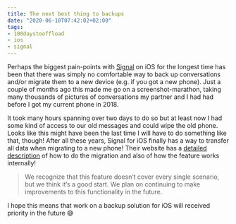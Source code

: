 ```yaml
---
title: The next best thing to backups
date: "2020-06-10T07:42:02+02:00"
tags:
- 100daystooffload
- ios
- signal
---
```


Perhaps the biggest pain-points with [Signal](https://signal.org) on iOS for the longest time has been that there was simply no comfortable way to back up conversations and/or migrate them to a new device (e.g. if you got a new phone). Just a couple of months ago this made me go on a screenshot-marathon, taking many thousands of pictures of conversations my partner and I had had before I got my current phone in 2018.

It took many hours spanning over two days to do so but at least now I had some kind of access to our old messages and could wipe the old phone. Looks like this might have been the last time I will have to do something like that, though! After all these years, Signal for iOS finally has a way to transfer all data when migrating to a new phone! Their website has a [detailed description](https://signal.org/blog/ios-device-transfer/) of how to do the migration and also of how the feature works internally!

> We recognize that this feature doesn’t cover every single scenario, but we think it’s a good start. We plan on continuing to make improvements to this functionality in the future.

I hope this means that work on a backup solution for iOS will received priority in the future 😅
